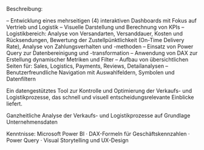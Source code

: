 Beschreibung:

– Entwicklung eines mehrseitigen (4) interaktiven Dashboards mit Fokus auf Vertrieb und Logistik
– Visuelle Darstellung und Berechnung von KPIs
– Logistikbereich: Analyse von Versandarten, Versanddauer, Kosten und Rücksendungen, Bewertung der Zustellpünktlichkeit (On-Time Delivery Rate), Analyse von Zahlungsverhalten und -methoden
– Einsatz von Power Query zur Datenbereinigung und -transformation
– Anwendung von DAX zur Erstellung dynamischer Metriken und Filter
– Aufbau von übersichtlichen Seiten für: Sales, Logistics, Payments, Reviews, Detailanalysen
– Benutzerfreundliche Navigation mit Auswahlfeldern, Symbolen und Datenfiltern

Ein datengestütztes Tool zur Kontrolle und Optimierung der Verkaufs- und Logistikprozesse, das schnell und visuell entscheidungsrelevante Einblicke liefert.

Ganzheitliche Analyse der Verkaufs- und Logistikprozesse auf Grundlage Unternehmensdaten 

Kenntnisse: Microsoft Power BI · DAX-Formeln für Geschäftskennzahlen · Power Query · Visual Storytelling und UX-Design

